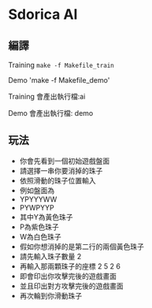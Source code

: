 # Sdorica AI

## 編譯
 Training `make -f Makefile_train`
 
 Demo 'make -f Makefile_demo'
 
 Training 會產出執行檔:ai
 
 Demo 會產出執行檔: demo

## 玩法

- 你會先看到一個初始遊戲盤面
- 請選擇一串你要消掉的珠子
- 依照滑動的珠子位置輸入
- 例如盤面為
- YPYYYWW
- PYWPYYP
- 其中Y為黃色珠子
- P為紫色珠子
- W為白色珠子
- 假如你想消掉的是第二行的兩個黃色珠子
- 請先輸入珠子數量 2
- 再輸入那兩顆珠子的座標 2 5 2 6
- 即會印出你攻擊完後的遊戲畫面
- 並且印出對方攻擊完後的遊戲畫面
- 再次輪到你滑動珠子
